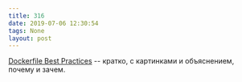```yaml
---
title: 316
date: 2019-07-06 12:30:54
tags: None
layout: post
---
```


[Dockerfile Best Practices](https://blog.docker.com/2019/07/intro-guide-to-dockerfile-best-practices/) -- кратко, с картинками и объяснением, почему и зачем.
